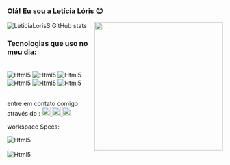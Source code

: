 ### Olá! Eu sou a Letícia Lóris 😊

<div >
<img align="right" height="300em" src="https://lh3.googleusercontent.com/fife/APg5EOZrbQTP-liqDBCpwehqCAQRmETMyGZ2rKEpfziI9mYGi60h0m22nckHfezNLeBpXJWMgfbJG6GqYA4g8EXb_z90hXdzkgS3-XQe4LOS2GFwYvZe9Cj9R1ZG33gsnW5spzSoytQP9WrLnJRT1YZXZ8jg8Dt5-GvXFzAclJ8Zr9a1p4fnfJcP3snpKVpEkIy-Cm8OgtpscZfq_gPHj0MGtbRvDiE_hSoZO4Rb7iNcZ1D6rtt-H_pr8Sqa0ZlHCldQRadR8sXaxaPkzu8vsKgpD7OPVlCnhxFLYymA-iDuy944q-j--bSiZ0tdYsGfYVh_Lt1-imFxyzR_t29nN_JG6i3lxSZrU_ZIyhGDVQ3k-AtNp61eYzKGOuRdnJvc_RfNI3iVBtJ_-xEPb0qnDn81_9ik2LmSaEGFhoYHlv_wM2-JExyWbDYIVbyWrW5hlg7YUaTPU28XTCL0TDQrp1l5q6efEojZkeBRZFv5dA8pblyW8_zqTSyDwrcKddlF8koPz1jSg0OpkoD9HDZZo6ohN-_uFcx5CLZ3NhV5KWZVfMxcDPL1HAuLdn5D-Uy5uK3t-8x2maHf-h4Rr_yhZGBNo0t_hDPRk-oHvMQ24iRISBiNI899jzO9e2kth1xnenIBHj1FZO-EOVrhm1pgASSnhwWgL5m-frrXSaqSL4kAR73m_RBW2Q7fvh3ZgPDYUAL7XLCRsnHUrktwbTGYQXudjdrrlPpzeVo_Y5LT_1qc1idVPJkXVmYsUAZPahPV2DyLlGxXAtLX0b5B_upEU4BXno3M2OKXIR49aXhnmEeU9-pMl2ZgiB66dOsuqE17SlAQGY0NlEcPg4HcJjSv9g1MEtBQwjx_WR2T5EWwTee0Qq3bqC_P7MqnzXr5OFHVbTRpkEdeP2OT7hdT2hrQ9M_ODqk4Wd5BO7xZfL2iQyMmSsA8rpLgMf95ViToudDFexld-b-ZCndu1th14NErtk_bHWj4clbcl9HQbqVGHTue9iONkyIo3ky47LWxuDI9nF4VMd2NgDnyCY5oZWIatAaGxRcnCIsMHPo9Yup6qf2eQToHIbLv6AHHsShV9sw74AdW7J9qNjAsSNajMzK4WBLismKqkzg1tdDODGqFJWJk4O4b6xwe5Q97QsNJKPUC0v5ALAeso37pTqubIimPPbN5qyXYSdrAXb9-qW8C-yDTYKIelO_p5MA2OvQt2qID0ifwtWhZIbA-0E4RHJF3sBTLFUOw08wL5BLDgPS-2ppytNq6smVDxp9-2pWDd-78OZ3FGVicaoDUpu8byrXnoZu-2vQpD0MqYFPUCO64GxkaJyjmYf-sLjzUtxcqSS21OPiUPXiEmVJNcwqrLXYDTCXOluPXG5eA053ByahWEh6lwocz4KAgqtvKxHFgkR4yZ4wW539II52oFbBa1ZvGNksFwMeX0nex8cFXVRe1F7DsjqNrl2vte6pd6Xsox037PdbjnoOScbMyXT1EU_0jVVLIqd2iNwX-b61j_joBgOnc_K7tQlS1KN8rjae_NvinQ5fFAnMoSVhMjMtolcJm_BJlgLIynpirFVGGEAgg9Ytb55cZYZ-Dyp3uuF8K0zqf-HJALVHbMA=s600-w600-h600-s-no?authuser=">
</div>


![LeticiaLorisS GitHub stats](https://github-readme-stats.vercel.app/api?username=LeticiaLorisS&show_icons=true&theme=material-palenight)

### Tecnologias que uso no meu dia:

<div style="display: inline_black"><br/>
<img align="center"alt="Html5"src="https://img.shields.io/badge/HTML-239120?style=for-the-badge&logo=html5&logoColor=white"/>
<img align="center"alt="Html5"src="https://img.shields.io/badge/CSS-239120?&style=for-the-badge&logo=css3&logoColor=white"/>
<img align="center"alt="Html5"src="https://img.shields.io/badge/Python-3776AB?style=for-the-badge&logo=python&logoColor=white"/>
<img align="center"alt="Html5"src="https://img.shields.io/badge/JavaScript-F7DF1E?style=for-the-badge&logo=javascript&logoColor=black"/>
<img align="center"alt="Html5"src="https://img.shields.io/badge/MySQL-00000F?style=for-the-badge&logo=mysql&logoColor=white"/>
<img align="center"alt="Html5"src="https://img.shields.io/badge/HTML5-E34F26?style=for-the-badge&logo=html5&logoColor=white"/>
</div>.

entre em contato comigo através do :
<a href="https://www.instagram.com/let_loris/" target="_blank">
  <img src="https://img.shields.io/badge/-Instagram-%23E4405F?style=for-the-badge&logo=instagram&logoColor=black" height="20px">
  </a>
  <a href="mailto:leticialoris4@gmail.com">
  <img src="https://img.shields.io/badge/Gmail-D14836?style=for-the-badge&logo=gmail&logoColor=white" height="20px">
  </a>
  </a>
  <a href="https://www.linkedin.com/in/leticia-l-131995219/" target="_blank">
  <img src="https://img.shields.io/badge/-LinkedIn-%230077B5?style=for-the-badge&logo=linkedin&logoColor=black" height="20px">
  </a> 


workspace Specs:
<div>
<img align="center"alt="Html5"src="https://img.shields.io/badge/Intel-Core_i3_10th-0071C5?style=for-the-badge&logo=intel&logoColor=white"/>
</div>
.
<div>
<img align="center"alt="Html5"src="https://img.shields.io/badge/NVIDIA-GTX750TI-76B900?style=for-the-badge&logo=nvidia&logoColor=white"/>
</div>
